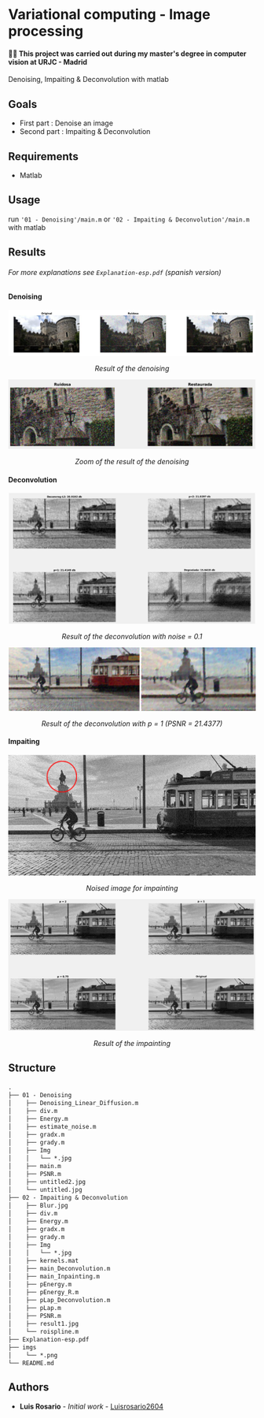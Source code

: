 # Variational computing - Image processing

#### 👨‍🎓 This project was carried out during my master's degree in computer vision at URJC - Madrid

Denoising, Impaiting &amp; Deconvolution with matlab

## Goals

- First part : Denoise an image
- Second part : Impaiting &amp; Deconvolution

## Requirements

* Matlab

## Usage

run ```'01 - Denoising'/main.m``` or ```'02 - Impaiting & Deconvolution'/main.m``` with matlab

## Results

###### For more explanations see ```Explanation-esp.pdf``` (spanish version)

#### Denoising

<p align="center">
  <img src="./imgs/result.png">
</p>
<p align="center">
  <i>Result of the denoising</i>
</p>

<p align="center">
  <img src="./imgs/result1.png">
</p>
<p align="center">
  <i>Zoom of the result of the denoising</i>
</p>

#### Deconvolution

<p align="center">
  <img src="./imgs/result2.png">
</p>
<p align="center">
  <i>Result of the deconvolution with noise = 0.1</i>
</p>

<p align="center">
  <img src="./imgs/result3.png">
</p>
<p align="center">
  <i>Result of the deconvolution with p = 1 (PSNR = 21.4377)</i>
</p>

#### Impaiting

<p align="center">
  <img src="./imgs/result4.png">
</p>
<p align="center">
  <i>Noised image for impainting</i>
</p>

<p align="center">
  <img src="./imgs/result5.png">
</p>
<p align="center">
  <i>Result of the impainting</i>
</p>

## Structure

    .
    ├── 01 - Denoising
    │    ├── Denoising_Linear_Diffusion.m
    │    ├── div.m
    │    ├── Energy.m
    │    ├── estimate_noise.m
    │    ├── gradx.m
    │    ├── grady.m
    │    ├── Img
    │    │   └── *.jpg
    │    ├── main.m
    │    ├── PSNR.m
    │    ├── untitled2.jpg
    │    └── untitled.jpg
    ├── 02 - Impaiting & Deconvolution
    │    ├── Blur.jpg
    │    ├── div.m
    │    ├── Energy.m
    │    ├── gradx.m
    │    ├── grady.m
    │    ├── Img
    │    │   └── *.jpg
    │    ├── kernels.mat
    │    ├── main_Deconvolution.m
    │    ├── main_Inpainting.m
    │    ├── pEnergy.m
    │    ├── pEnergy_R.m
    │    ├── pLap_Deconvolution.m
    │    ├── pLap.m
    │    ├── PSNR.m
    │    ├── result1.jpg
    │    └── roispline.m
    ├── Explanation-esp.pdf
    ├── imgs
    │    └── *.png
    └── README.md

## Authors

* **Luis Rosario** - *Initial work* - [Luisrosario2604](https://github.com/Luisrosario2604)
